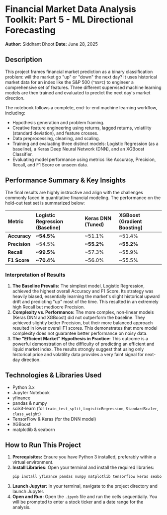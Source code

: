 
# Financial Market Data Analysis Toolkit: Part 5 - ML Directional Forecasting

**Author:** Siddhant Dhoot
**Date:** June 28, 2025

## Description

This project frames financial market prediction as a binary classification problem: will the market go "up" or "down" the next day? It uses historical market data for an index like the S&P 500 (`^GSPC`) to engineer a comprehensive set of features. Three different supervised machine learning models are then trained and evaluated to predict the next day's market direction.

The notebook follows a complete, end-to-end machine learning workflow, including:
* Hypothesis generation and problem framing.
* Creative feature engineering using returns, lagged returns, volatility (standard deviation), and feature crosses.
* Data preprocessing, cleaning, and scaling.
* Training and evaluating three distinct models: Logistic Regression (as a baseline), a Keras Deep Neural Network (DNN), and an XGBoost Classifier.
* Evaluating model performance using metrics like Accuracy, Precision, Recall, and F1 Score on unseen data.

## Performance Summary & Key Insights

The final results are highly instructive and align with the challenges commonly faced in quantitative financial modeling. The performance on the hold-out test set is summarized below:

| Metric                | Logistic Regression (Baseline) | Keras DNN (Tuned) | XGBoost (Gradient Boosting) |
| :-------------------- | :----------------------------- | :---------------- | :-------------------------- |
| **Accuracy** | **~54.5%** | ~51.1%            | ~51.4%                      |
| **Precision** | ~54.5%                         | **~55.2%** | **~55.2%** |
| **Recall** | **~99.5%** | ~57.3%            | ~55.9%                      |
| **F1 Score** | **~70.4%** | ~56.0%            | ~55.5%                      |

### Interpretation of Results

1.  **The Baseline Prevails:** The simplest model, Logistic Regression, achieved the highest overall Accuracy and F1 Score. Its strategy was heavily biased, essentially learning the market's slight historical upward drift and predicting "up" most of the time. This resulted in an extremely high Recall but mediocre Precision.
2.  **Complexity vs. Performance:** The more complex, non-linear models (Keras DNN and XGBoost) did not outperform the baseline. They achieved slightly better Precision, but their more balanced approach resulted in lower overall F1 scores. This demonstrates that more model complexity does not guarantee better performance on noisy data.
3.  **The "Efficient Market" Hypothesis in Practice:** This outcome is a powerful demonstration of the difficulty of predicting an efficient and liquid market index. The results strongly suggest that using only historical price and volatility data provides a very faint signal for next-day direction.

## Technologies & Libraries Used
* Python 3.x
* Jupyter Notebook
* yfinance
* pandas & numpy
* scikit-learn (for `train_test_split`, `LogisticRegression`, `StandardScaler`, `class_weight`)
* TensorFlow & Keras (for the DNN model)
* XGBoost
* matplotlib & seaborn

## How to Run This Project
1.  **Prerequisites:** Ensure you have Python 3 installed, preferably within a virtual environment.
2.  **Install Libraries:** Open your terminal and install the required libraries:
    ```bash
    pip install yfinance pandas numpy matplotlib tensorflow keras seaborn scikit-learn xgboost jupyterlab
    ```
3.  **Launch Jupyter:** In your terminal, navigate to the project directory and launch Jupyter.
4.  **Open and Run:** Open the `.ipynb` file and run the cells sequentially. You will be prompted to enter a stock ticker and a date range for the analysis.


